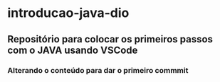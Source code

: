 # introducao-java-dio
## Repositório para colocar os primeiros passos com o JAVA usando VSCode
### Alterando o conteúdo para dar o primeiro commmit